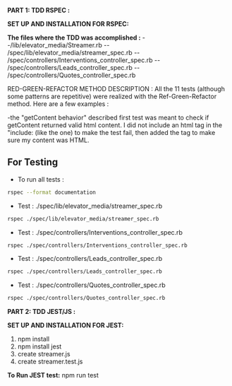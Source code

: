 **PART 1: TDD RSPEC :** 

**SET UP AND INSTALLATION FOR RSPEC:** 



**The files where the TDD was accomplished :** 
--/lib/elevator_media/Streamer.rb 
-- /spec/lib/elevator_media/streamer_spec.rb 
-- /spec/controllers/Interventions_controller_spec.rb
-- /spec/controllers/Leads_controller_spec.rb
-- /spec/controllers/Quotes_controller_spec.rb

RED-GREEN-REFACTOR METHOD DESCRIPTION :
All the 11 tests (although some patterns are repetitive) were realized with the Ref-Green-Refactor method. Here are a few examples :

-the "getContent behavior" described first test  was meant to check if getContent returned valid html content. I did not include an html tag in the "include: (like the </div> one) to make the test fail, then added the </div> tag to make sure my content was HTML.


## For Testing

- To run all tests :

```sh
rspec --format documentation
```

- Test : ./spec/lib/elevator_media/streamer_spec.rb

```sh
rspec ./spec/lib/elevator_media/streamer_spec.rb
```

- Test : ./spec/controllers/Interventions_controller_spec.rb

```sh
rspec ./spec/controllers/Interventions_controller_spec.rb
```

- Test : ./spec/controllers/Leads_controller_spec.rb

```sh
rspec ./spec/controllers/Leads_controller_spec.rb
```

- Test : ./spec/controllers/Quotes_controller_spec.rb

```sh
rspec ./spec/controllers/Quotes_controller_spec.rb
```
**PART 2: TDD JEST/JS :**

**SET UP AND INSTALLATION FOR JEST:**
1. npm install
2. npm install jest
3. create streamer.js
4. create streamer.test.js

**To Run JEST test:**
npm run test
